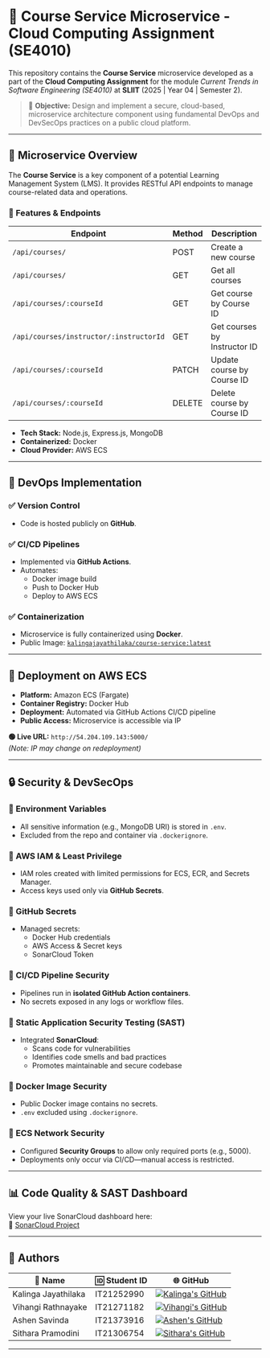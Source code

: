 # 🧩 Course Service Microservice - Cloud Computing Assignment (SE4010)

This repository contains the **Course Service** microservice developed as a part of the **Cloud Computing Assignment** for the module _Current Trends in Software Engineering (SE4010)_ at **SLIIT** (2025 | Year 04 | Semester 2).

> 🎯 **Objective:** Design and implement a secure, cloud-based, microservice architecture component using fundamental DevOps and DevSecOps practices on a public cloud platform.

---

## 🧱 Microservice Overview

The **Course Service** is a key component of a potential Learning Management System (LMS). It provides RESTful API endpoints to manage course-related data and operations.

### 📌 Features & Endpoints

| Endpoint                                 | Method | Description                              |
|------------------------------------------|--------|------------------------------------------|
| `/api/courses/`                          | POST   | Create a new course                      |
| `/api/courses/`                          | GET    | Get all courses                          |
| `/api/courses/:courseId`                | GET    | Get course by Course ID                  |
| `/api/courses/instructor/:instructorId` | GET    | Get courses by Instructor ID             |
| `/api/courses/:courseId`                | PATCH  | Update course by Course ID               |
| `/api/courses/:courseId`                | DELETE | Delete course by Course ID               |

- **Tech Stack:** Node.js, Express.js, MongoDB
- **Containerized:** Docker
- **Cloud Provider:** AWS ECS

---

## 🔧 DevOps Implementation

### ✅ Version Control
- Code is hosted publicly on **GitHub**.

### ✅ CI/CD Pipelines
- Implemented via **GitHub Actions**.
- Automates:
  - Docker image build
  - Push to Docker Hub
  - Deploy to AWS ECS

### ✅ Containerization
- Microservice is fully containerized using **Docker**.
- Public Image: [`kalingajayathilaka/course-service:latest`](https://hub.docker.com/repository/docker/kalingajayathilaka/course-service)

---

## 🚀 Deployment on AWS ECS

- **Platform:** Amazon ECS (Fargate)
- **Container Registry:** Docker Hub
- **Deployment:** Automated via GitHub Actions CI/CD pipeline
- **Public Access:** Microservice is accessible via IP

**🟢 Live URL:** `http://54.204.109.143:5000/`  
_(Note: IP may change on redeployment)_

---

## 🔒 Security & DevSecOps

### 🔐 Environment Variables
- All sensitive information (e.g., MongoDB URI) is stored in `.env`.
- Excluded from the repo and container via `.dockerignore`.

### 🔐 AWS IAM & Least Privilege
- IAM roles created with limited permissions for ECS, ECR, and Secrets Manager.
- Access keys used only via **GitHub Secrets**.

### 🔐 GitHub Secrets
- Managed secrets:
  - Docker Hub credentials
  - AWS Access & Secret keys
  - SonarCloud Token

### 🔐 CI/CD Pipeline Security
- Pipelines run in **isolated GitHub Action containers**.
- No secrets exposed in any logs or workflow files.

### 🔐 Static Application Security Testing (SAST)
- Integrated **SonarCloud**:
  - Scans code for vulnerabilities
  - Identifies code smells and bad practices
  - Promotes maintainable and secure codebase

### 🔐 Docker Image Security
- Public Docker image contains no secrets.
- `.env` excluded using `.dockerignore`.

### 🔐 ECS Network Security
- Configured **Security Groups** to allow only required ports (e.g., 5000).
- Deployments only occur via CI/CD—manual access is restricted.

---

## 📊 Code Quality & SAST Dashboard

View your live SonarCloud dashboard here:  
🔗 [SonarCloud Project](https://sonarcloud.io/project/information?id=IT21252990_CTSE_Assignment_01)

---

## 👥 Authors


| 👤 Name | 🆔 Student ID | 🌐 GitHub |
|--------|---------|-----------|
| Kalinga Jayathilaka | IT21252990 | [![Kalinga's GitHub](https://img.shields.io/badge/@kalingajayathilaka-181717?style=flat-square&logo=github&logoColor=white)](https://github.com/IT21252990) |
| Vihangi Rathnayake | IT21271182 | [![Vihangi's GitHub](https://img.shields.io/badge/@vihangirathnayake-181717?style=flat-square&logo=github&logoColor=white)](https://github.com/IT21271182) |
| Ashen Savinda | IT21373916 | [![Ashen's GitHub](https://img.shields.io/badge/@ashensavinda-181717?style=flat-square&logo=github&logoColor=white)](https://github.com/Ashen-Savinda) |
| Sithara Pramodini | IT21306754 | [![Sithara's GitHub](https://img.shields.io/badge/@sitharapramodini-181717?style=flat-square&logo=github&logoColor=white)](https://github.com/SitharaPramodini) |

---
